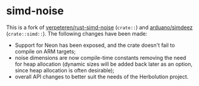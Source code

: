 # simd-noise

This is a fork of [verpeteren/rust-simd-noise](https://github.com/verpeteren/rust-simd-noise) (`crate::`)
and [arduano/simdeez](https://github.com/arduano/simdeez) (`crate::simd::`). The following changes have been made:

- Support for Neon has been exposed, and the crate doesn't fail to compile on ARM targets;
- noise dimensions are now compile-time constants removing the need for heap allocation (dynamic sizes will be added back later as an option, since heap
  allocation is often desirable);
- overall API changes to better suit the needs of the Herbolution project.
